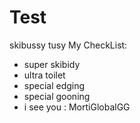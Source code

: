 # Test

skibussy tusy
My CheckList:
* super skibidy
* ultra toilet
* special edging
* special gooning
* i see you : MortiGlobalGG